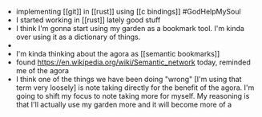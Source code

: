 - implementing [[git]] in [[rust]] using [[c bindings]] #GodHelpMySoul
- I started working in [[rust]] lately good stuff
- I think I'm gonna start using my garden as a bookmark tool. I'm kinda over using it as a dictionary of things.
-
- I'm kinda thinking about the agora as [[semantic bookmarks]]
- found https://en.wikipedia.org/wiki/Semantic_network today, reminded me of the agora
- I think one of the things we have been doing "wrong" [I'm using that term very loosely] is note taking directly for the benefit of the agora. I'm going to shift my focus to note taking more for myself. My reasoning is that I'll actually use my garden more and it will become more of a